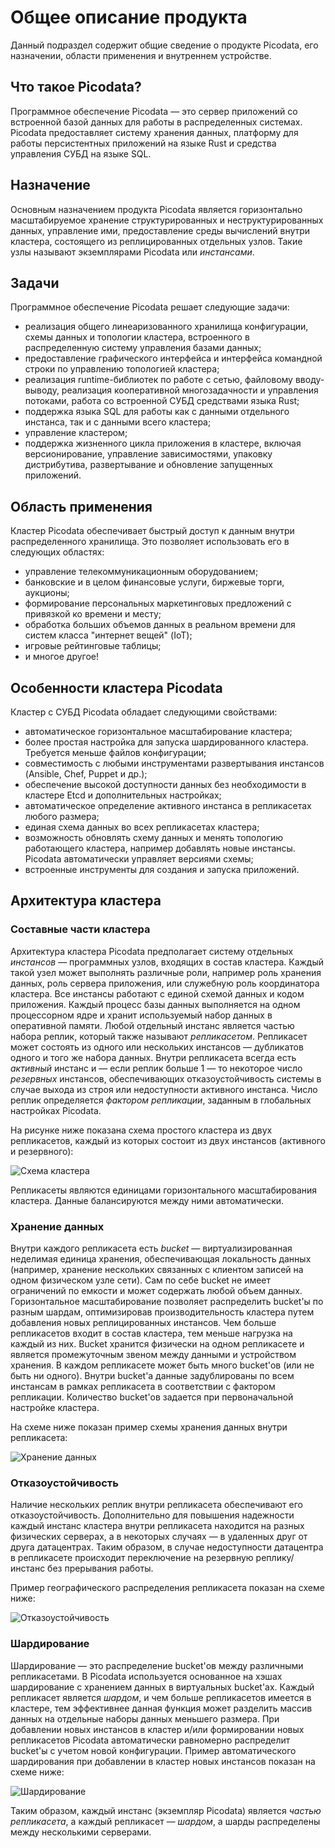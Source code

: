 # Общее описание продукта
Данный подраздел содержит общие сведение о продукте Picodata, его назначении, области применения и внутреннем устройстве.

## Что такое Picodata?
Программное обеспечение Picodata — это сервер приложений со встроенной базой данных для работы в распределенных системах.
Picodata предоставляет систему хранения данных, платформу для работы персистентных приложений на языке Rust и средства управления СУБД на языке SQL.

## Назначение
Основным назначением продукта Picodata является горизонтально масштабируемое хранение структурированных и неструктурированных данных, управление ими, предоставление среды вычислений внутри кластера, состоящего из реплицированных отдельных узлов. Такие узлы называют экземплярами Picodata или *инстансами*.

## Задачи
Программное обеспечение Picodata решает следующие задачи:

* реализация общего линеаризованного хранилища конфигурации, схемы данных и топологии кластера, встроенного в распределенную систему управления базами данных;
* предоставление графического интерфейса и интерфейса командной строки по управлению топологией кластера;
* реализация runtime-библиотек по работе с сетью, файловому вводу-выводу, реализация кооперативной многозадачности и управления потоками, работа со встроенной СУБД средствами языка Rust;
* поддержка языка SQL для работы как с данными отдельного инстанса, так и с данными всего кластера;
* управление кластером;
* поддержка жизненного цикла приложения в кластере, включая версионирование, управление зависимостями, упаковку дистрибутива, развертывание и обновление запущенных приложений.

## Область применения
Кластер Picodata обеспечивает быстрый доступ к данным внутри распределенного хранилища. Это позволяет использовать его в следующих областях:

* управление телекоммуникационным оборудованием;
* банковские и в целом финансовые услуги, биржевые торги, аукционы;
* формирование персональных маркетинговых предложений с привязкой ко времени и месту;
* обработка больших объемов данных в реальном времени для систем класса "интернет вещей" (IoT);
* игровые рейтинговые таблицы;
* и многое другое!

## Особенности кластера Picodata
Кластер с СУБД Picodata обладает следующими свойствами:

* автоматическое горизонтальное масштабирование кластера;
* более простая настройка для запуска шардированного кластера. Требуется меньше файлов конфигурации;
* совместимость с любыми инструментами развертывания инстансов (Ansible, Chef, Puppet и др.);
* обеспечение высокой доступности данных без необходимости в кластере Etcd и дополнительных настройках;
* автоматическое определение активного инстанса в репликасетах любого размера;
* единая схема данных во всех репликасетах кластера;
* возможность обновлять схему данных и менять топологию работающего кластера, например добавлять новые инстансы. Picodata автоматически управляет версиями схемы; 
* встроенные инструменты для создания и запуска приложений.


## Архитектура кластера
### Составные части кластера
Архитектура кластера Picodata предполагает систему отдельных *инстансов* — программных узлов, входящих в состав кластера. Каждый такой узел может выполнять различные роли, например роль хранения данных, роль сервера приложения, или служебную роль координатора кластера.
Все инстансы работают с единой схемой данных и кодом приложения. Каждый процесс базы данных выполняется на одном процессорном ядре и хранит используемый набор данных в оперативной памяти. 
Любой отдельный инстанс является частью набора реплик, который также называют *репликасетом*. Репликасет может состоять из одного или нескольких инстансов — дубликатов одного и того же набора данных. Внутри репликасета всегда есть *активный* инстанс и — если реплик больше 1 — то некоторое число *резервных* инстансов, обеспечивающих отказоустойчивость системы в случае выхода из строя или недоступности активного инстанса. Число реплик определяется *фактором репликации*, заданным в глобальных настройках Picodata.

На рисунке ниже показана схема простого кластера из двух репликасетов, каждый из которых состоит из двух инстансов (активного и резервного):

![Схема кластера](cluster.svg)

Репликасеты являются единицами горизонтального масштабирования кластера. Данные балансируются между ними автоматически.

### Хранение данных
Внутри каждого репликасета есть *bucket* — виртуализированная неделимая единица хранения, обеспечивающая локальность данных (например, хранение нескольких связанных с клиентом записей на одном физическом узле сети). Сам по себе bucket не имеет ограничений по емкости и может содержать любой объем данных. Горизонтальное масштабирование позволяет распределить bucket'ы по разным шардам, оптимизировав производительность кластера путем добавления новых реплицированных инстансов. Чем больше репликасетов входит в состав кластера, тем меньше нагрузка на каждый из них. Bucket хранится физически на одном репликасете и является промежуточным звеном между данными и устройством хранения. В каждом репликасете может быть много bucket'ов (или не быть ни одного). Внутри bucket'а данные задублированы по всем инстансам в рамках репликасета в соответствии с фактором репликации. Количество bucket'ов задается при первоначальной настройке кластера.

На схеме ниже показан пример схемы хранения данных внутри репликасета:

![Хранение данных](storage.svg)

### Отказоустойчивость
Наличие нескольких реплик внутри репликасета обеспечивают его отказоустойчивость. Дополнительно для повышения надежности каждый инстанс кластера внутри репликасета находится на разных физических серверах, а в некоторых случаях — в удаленных друг от друга датацентрах. Таким образом, в случае недоступности датацентра в репликасете происходит переключение на резервную реплику/инстанс без прерывания работы. 

Пример географического распределения репликасета показан на схеме ниже:

![Отказоустойчивость](failover.svg)

### Шардирование
Шардирование — это распределение bucket'ов между различными репликасетами. В Picodata используется основанное на хэшах шардирование с хранением данных в виртуальных bucket'ах. Каждый репликасет является *шардом*, и чем больше репликасетов имеется в кластере, тем эффективнее данная функция может разделить массив данных на отдельные наборы данных меньшего размера. При добавлении новых инстансов в кластер и/или формировании новых репликасетов Picodata автоматически равномерно распределит bucket'ы с учетом новой конфигурации.
Пример автоматического шардирования при добавлении в кластер новых инстансов показан на схеме ниже:

![Шардирование](sharding.svg)

Таким образом, каждый инстанс (экземпляр Picodata) является *частью репликасета*, а каждый репликасет — *шардом*, а шарды распределены между несколькими серверами.